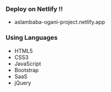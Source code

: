 ### Deploy on Netlify !!
- aslambaba-ogani-project.netlify.app

### Using Languages
- HTML5
- CSS3
- JavaScript
- Bootstrap
- SaaS
- jQuery